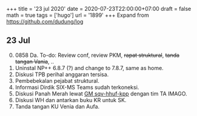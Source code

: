 +++
title = '23 jul 2020'
date = 2020-07-23T22:00:00+07:00
draft = false
math = true
tags = ['hugo']
url = '1899'
+++
Expand from https://github.com/dudung/log <!--more-->

## 23 Jul
0. 0858 Da. To-do: Review conf, review PKM, ~~rapat struktural~~, ~~tanda tangan Vania~~, ..
1. Uninstal NP++ 6.8.7 (?) and change to 7.8.7, same as home.
2. Diskusi TPB perihal anggaran tersisa.
3. Pembebekalan pejabat struktural.
4. Informasi Dirdik SIX-MS Teams sudah terkoneksi.
5. Diskusi Panah Merah lewat [GM sqv-hhuf-kpp](https://meet.google.com/sqv-hhuf-kpp) dengan tim TA IMAGO.
6. Diskusi WH dan antarkan buku KR untuk SK.
7. Tanda tangan KU Venia dan Aufa.
